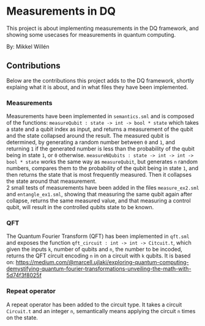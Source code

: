# Measurements in DQ
This project is about implementing measurements in the DQ framework, and showing
some usecases for measurements in quantum computing.

By: Mikkel Willén

## Contributions
Below are the contributions this project adds to the DQ framework, shortly 
explaing what it is about, and in what files they have been implemented.

### Measurements
Measurements have been implemented in `semantics.sml` and is composed of the
functions:
`measureQubit : state -> int -> bool * state`
which takes a state and a qubit index as input, and returns a measurement of the
qubit and the state collapsed around the result.
The measured qubit is determined, by generating a random number between `0` and 
`1`, and returning `1` if the generated number is less than the probability of
the qubit being in state `1`, or `0` otherwise. 
`measureNQubits : state -> int -> int -> bool * state`
works the same way as `measureQubit`, but generates `n` random numbers, compares
them to the probability of the qubit being in state `1`, and then returns the 
state that is most frequently measured. Then it collapses the state around that
measurement.  
2 small tests of measurements have been added in the files `measure_ex2.sml` and `entangle_ex1.sml`, showing that measuring the same qubit again after collapse,
returns the same measured value, and that measuring a control qubit, will result
in the controlled qubits state to be known.

### QFT
The Quantum Fourier Transform (QFT) has been implemented in `qft.sml` and 
exposes the function `qft_circuit : int -> int -> Citcuit.t`, which given the 
inputs `k`, number of qubits and `n`, the number to be incoded, returns the 
QFT circuit encoding `n` in on a circuit with `k` qubits. 
It is based on: https://medium.com/@marcell.ujlaki/exploring-quantum-computing-demystifying-quantum-fourier-transformations-unveiling-the-math-with-5d74f3f8025f


### Repeat operator
A repeat operator has been added to the circuit type. It takes a circuit `Circuit.t` and an integer `n`, semantically means applying the circuit `n` times on the state.
